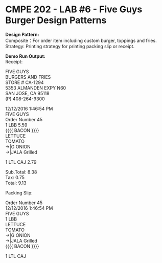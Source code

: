 # CMPE 202 - LAB #6 - Five Guys Burger Design Patterns

**Design Pattern:**  
Composite：For order item including custom burger, toppings and fries.  
Strategy: Printing strategy for printing packing slip or receipt.

**Demo Run Output:**  
Receipt:  

FIVE GUYS  
BURGERS AND FRIES  
STORE # CA-1294  
5353 ALMANDEN EXPY N60  
SAN JOSE, CA 95118  
(P) 408-264-9300  

12/12/2016 1:46:54 PM  
FIVE GUYS  
Order Number 45  
1	LBB	5.59  
{{{{ BACON }}}}  
LETTUCE  
TOMATO  
->|G ONION  
->|JALA Grilled  

1	LTL CAJ	2.79

Sub.Total:	8.38  
Tax:		0.75  
Total:		9.13  

Packing Slip:  

Order Number 45  
12/12/2016 1:46:54 PM  
FIVE GUYS  
1	LBB  
LETTUCE  
TOMATO  
->|G ONION  
->|JALA Grilled  
{{{{ BACON }}}}  

1	LTL CAJ  